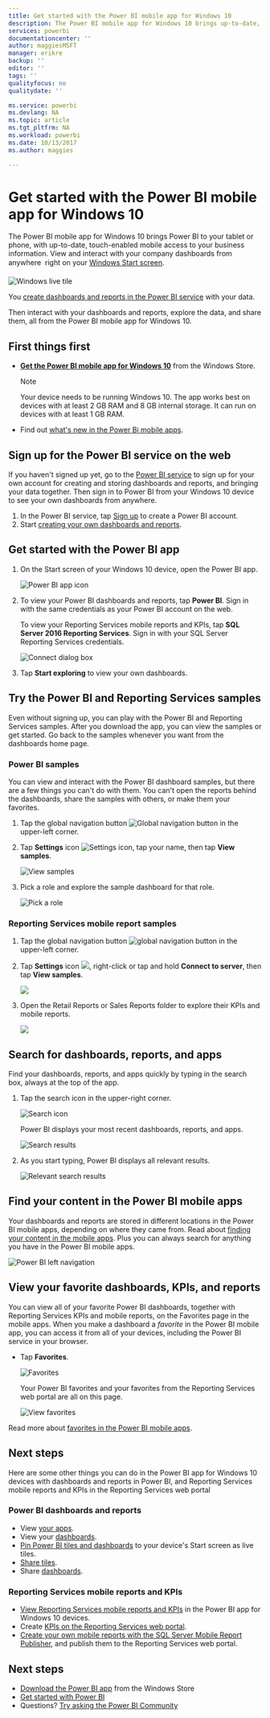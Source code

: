 ```yaml
---
title: Get started with the Power BI mobile app for Windows 10
description: The Power BI mobile app for Windows 10 brings up-to-date, touch-enabled mobile access to your business information on your tablet or phone.
services: powerbi
documentationcenter: ''
author: maggiesMSFT
manager: erikre
backup: ''
editor: ''
tags: ''
qualityfocus: no
qualitydate: ''

ms.service: powerbi
ms.devlang: NA
ms.topic: article
ms.tgt_pltfrm: NA
ms.workload: powerbi
ms.date: 10/13/2017
ms.author: maggies

---
```

# Get started with the Power BI mobile app for Windows 10
The Power BI mobile app for Windows 10 brings Power BI to your tablet or phone, with up-to-date, touch-enabled mobile access to your business information. View and interact with your company dashboards from anywhere &#151; right on your [Windows Start screen](mobile-pin-dashboard-start-screen-windows-10-phone-app.md).

![Windows live tile](media/powerbi-mobile-win10phone-app-get-started/pbi_win10_livetile.gif)

You [create dashboards and reports in the Power BI service](service-get-started.md) with your data. 

Then interact with your dashboards and reports, explore the data, and share them, all from the Power BI mobile app for Windows 10.

## First things first
* [**Get the Power BI mobile app for Windows 10**](http://go.microsoft.com/fwlink/?LinkID=526478) from the Windows Store.
  
  > [!NOTE]
  > Your device needs to be running Windows 10. The app works best on devices with at least 2 GB RAM and 8 GB internal storage. It can run on devices with at least 1 GB RAM.
  > 
  > 
* Find out [what's new in the Power Bi mobile apps](mobile-whats-new-in-the-mobile-apps.md).

## Sign up for the Power BI service on the web
If you haven't signed up yet, go to the [Power BI service](http://powerbi.com/) to sign up for your own account for creating and storing dashboards and reports, and bringing your data together. Then sign in to Power BI from your Windows 10 device to see your own dashboards from anywhere.

1. In the Power BI service, tap [Sign up](http://go.microsoft.com/fwlink/?LinkID=513879) to create a Power BI account.
2. Start [creating your own dashboards and reports](service-get-started.md).

## Get started with the Power BI app
1. On the Start screen of your Windows 10 device, open the Power BI app.
   
   ![Power BI app icon](media/powerbi-mobile-win10phone-app-get-started/PBI_Win10Ph_AppIconSm.png)
2. To view your Power BI dashboards and reports, tap **Power BI**. Sign in with the same credentials as your Power BI account on the web. 
   
   To view your Reporting Services mobile reports and KPIs, tap **SQL Server 2016 Reporting Services**. Sign in with your SQL Server Reporting Services credentials.
   
   ![Connect dialog box](media/powerbi-mobile-win10phone-app-get-started/power-bi-windows-10-connect.png)
3. Tap **Start exploring**  to view your own dashboards.

## Try the Power BI and Reporting Services samples
Even without signing up, you can play with the Power BI and Reporting Services samples. After you download the app, you can view the samples or get started. Go back to the samples whenever you want from the dashboards home page.

### Power BI samples
You can view and interact with the Power BI dashboard samples, but there are a few things you can't do with them. You can't open the reports behind the dashboards, share the samples with others, or make them your favorites.

1. Tap the global navigation button ![Global navigation button](media/powerbi-mobile-win10phone-app-get-started/power-bi-windows-10-navigation-icon.png) in the upper-left corner.
2. Tap **Settings** icon ![Settings icon](media/powerbi-mobile-win10phone-app-get-started/power-bi-win10-settings-icon.png), tap your name, then tap **View samples**.
   
   ![View samples](media/powerbi-mobile-win10phone-app-get-started/power-bi-win10-view-samples.png)
3. Pick a role and explore the sample dashboard for that role.  
   
   ![Pick a role](media/powerbi-mobile-win10phone-app-get-started/power-bi-win10-samples.png)

### Reporting Services mobile report samples
1. Tap the global navigation button ![global navigation button](media/powerbi-mobile-win10phone-app-get-started/power-bi-windows-10-navigation-icon.png) in the upper-left corner.
2. Tap **Settings** icon ![](media/powerbi-mobile-win10phone-app-get-started/power-bi-win10-settings-icon.png), right-click or tap and hold **Connect to server**, then tap **View samples**.
   
   ![](media/powerbi-mobile-win10phone-app-get-started/power-bi-win10-connect-ssrs-samples.png)
3. Open the Retail Reports or Sales Reports folder to explore their KPIs and mobile reports.
   
   ![](media/powerbi-mobile-win10phone-app-get-started/power-bi-win10-ssrs-sample-kpis.png)

## Search for dashboards, reports, and apps
Find your dashboards, reports, and apps quickly by typing in the search box, always at the top of the app.

1. Tap the search icon in the upper-right corner.
   
   ![Search icon](media/powerbi-mobile-win10phone-app-get-started/pbi_win10ph_searchbarbrdr.png)
   
   Power BI displays your most recent dashboards, reports, and apps.
   
   ![Search results](media/powerbi-mobile-win10phone-app-get-started/pbi_win10_searchrecent.png)
2. As you start typing, Power BI displays all relevant results.
   
   ![Relevant search results](media/powerbi-mobile-win10phone-app-get-started/pbi_win10_search_m.png)

## Find your content in the Power BI mobile apps
Your dashboards and reports are stored in different locations in the Power BI mobile apps, depending on where they came from. Read  about [finding your content in the mobile apps](mobile-apps-find-content-mobile-devices.md). Plus you can always search for anything you have in the Power BI mobile apps. 

![Power BI left navigation](media/powerbi-mobile-win10phone-app-get-started/power-bi-win10-left-nav.png)

## View your favorite dashboards, KPIs, and reports
You can view all of your favorite Power BI dashboards, together with Reporting Services KPIs and mobile reports, on the Favorites page in the mobile apps. When you make a dashboard a *favorite* in the Power BI mobile app, you can access it from all of your devices, including the Power BI service in your browser. 

* Tap **Favorites**.
  
   ![Favorites](media/powerbi-mobile-win10phone-app-get-started/power-bi-win10-favorite-menu.png)
  
   Your Power BI favorites and your favorites from the Reporting Services web portal are all on this page.
  
   ![View favorites](media/powerbi-mobile-win10phone-app-get-started/power-bi-win10-favorites.png)

Read more about [favorites in the Power BI mobile apps](mobile-apps-favorites.md).

## Next steps
Here are some other things you can do in the Power BI app for Windows 10 devices with dashboards and reports in Power BI, and Reporting Services mobile reports and KPIs in the Reporting Services web portal

### Power BI dashboards and reports
* View [your apps](service-install-use-apps.md).
* View your [dashboards](mobile-apps-view-dashboard.md).
* [Pin Power BI tiles and dashboards](mobile-pin-dashboard-start-screen-windows-10-phone-app.md) to your device's Start screen as live tiles.
* [Share tiles](mobile-share-tile-windows-10-phone-app.md).
* Share [dashboards](mobile-share-dashboard-from-the-mobile-apps.md).

### Reporting Services mobile reports and KPIs
* [View Reporting Services mobile reports and KPIs](powerbi-mobile-win10-kpis-mobile-reports.md) in the Power BI app for Windows 10 devices.
* Create [KPIs on the Reporting Services web portal](https://msdn.microsoft.com/library/mt683632.aspx).
* [Create your own mobile reports with the SQL Server Mobile Report Publisher](https://msdn.microsoft.com/library/mt652547.aspx), and publish them to the Reporting Services web portal.

## Next steps
* [Download the Power BI app](http://go.microsoft.com/fwlink/?LinkID=526478) from the Windows Store  
* [Get started with Power BI](service-get-started.md)
* Questions? [Try asking the Power BI Community](http://community.powerbi.com/)

